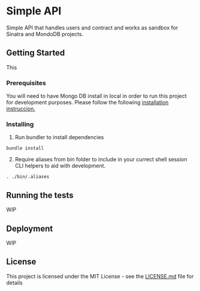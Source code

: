 # Simple API

Simple API that handles users and contract and works as sandbox for Sinatra and MondoDB projects.

## Getting Started

This
### Prerequisites

You will need to have Mongo DB install in local in order to run this project for development purposes. Please follow the following [installation instruccion.](https://docs.mongodb.com/manual/installation/)

### Installing

1) Run bundler to install dependencies

```
bundle install
```

2) Require aliases from bin folder to include in your currect shell session CLI helpers to aid with development.

```
. ./bin/.aliases
```



## Running the tests

WIP

## Deployment

WIP

## License

This project is licensed under the MIT License - see the [LICENSE.md](LICENSE.md) file for details
